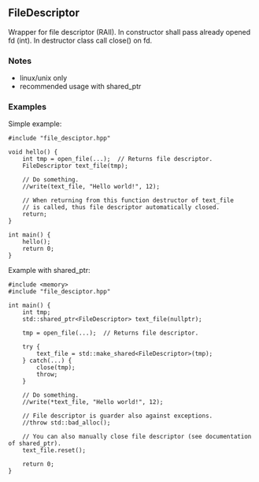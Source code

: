 ## FileDescriptor
Wrapper for file descriptor (RAII). In constructor shall pass already opened fd (int). In destructor class call close() on fd.

### Notes
* linux/unix only
* recommended usage with shared_ptr

### Examples
Simple example:
```
#include "file_desciptor.hpp"

void hello() {
	int tmp = open_file(...);  // Returns file descriptor.
	FileDescriptor text_file(tmp);

	// Do something.
	//write(text_file, "Hello world!", 12);

	// When returning from this function destructor of text_file
	// is called, thus file descriptor automatically closed.
	return;
}

int main() {
	hello();
	return 0;
}
```

Example with shared_ptr:
```
#include <memory>
#include "file_desciptor.hpp"

int main() {
	int tmp;
	std::shared_ptr<FileDescriptor> text_file(nullptr);

	tmp = open_file(...);  // Returns file descriptor.

	try {
		text_file = std::make_shared<FileDescriptor>(tmp);
	} catch(...) {
		close(tmp);
		throw;
	}

	// Do something.
	//write(*text_file, "Hello world!", 12);

	// File descriptor is guarder also against exceptions.
	//throw std::bad_alloc();

	// You can also manually close file descriptor (see documentation of shared_ptr).
	text_file.reset();

	return 0;
}
```
